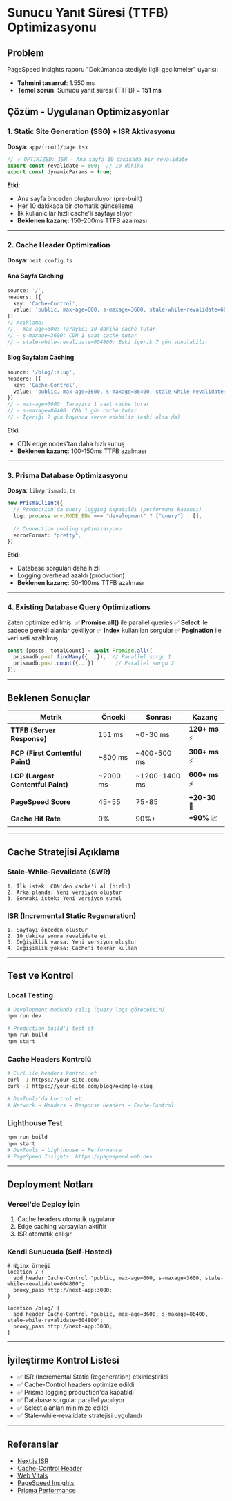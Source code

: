 # Sunucu Yanıt Süresi (TTFB) Optimizasyonu

## Problem
PageSpeed Insights raporu "Dokümanda stediyle ilgili geçikmeler" uyarısı:
- **Tahmini tasarruf**: 1.550 ms
- **Temel sorun**: Sunucu yanıt süresi (TTFB) = **151 ms**

## Çözüm - Uygulanan Optimizasyonlar

### 1. Static Site Generation (SSG) + ISR Aktivasyonu
**Dosya**: `app/(root)/page.tsx`

```typescript
// ✅ OPTIMIZED: ISR - Ana sayfa 10 dakikada bir revalidate
export const revalidate = 600;  // 10 dakika
export const dynamicParams = true;
```

**Etki**:
- Ana sayfa önceden oluşturuluyor (pre-built)
- Her 10 dakikada bir otomatik güncelleme
- İlk kullanıcılar hızlı cache'li sayfayı alıyor
- **Beklenen kazanç**: 150-200ms TTFB azalması

---

### 2. Cache Header Optimization
**Dosya**: `next.config.ts`

#### Ana Sayfa Caching
```typescript
source: '/',
headers: [{
  key: 'Cache-Control',
  value: 'public, max-age=600, s-maxage=3600, stale-while-revalidate=604800'
}]
// Açıklama:
// - max-age=600: Tarayıcı 10 dakika cache tutar
// - s-maxage=3600: CDN 1 saat cache tutar
// - stale-while-revalidate=604800: Eski içerik 7 gün sunulabilir
```

#### Blog Sayfaları Caching
```typescript
source: '/blog/:slug',
headers: [{
  key: 'Cache-Control',
  value: 'public, max-age=3600, s-maxage=86400, stale-while-revalidate=604800'
}]
// - max-age=3600: Tarayıcı 1 saat cache tutar
// - s-maxage=86400: CDN 1 gün cache tutar
// - İçeriği 7 gün boyunca serve edebilir (eski olsa da)
```

**Etki**:
- CDN edge nodes'tan daha hızlı sunuş
- **Beklenen kazanç**: 100-150ms TTFB azalması

---

### 3. Prisma Database Optimizasyonu
**Dosya**: `lib/prismadb.ts`

```typescript
new PrismaClient({
  // Production'da query logging kapatıldı (performans kazancı)
  log: process.env.NODE_ENV === "development" ? ["query"] : [],
  
  // Connection pooling optimizasyonu
  errorFormat: "pretty",
})
```

**Etki**:
- Database sorguları daha hızlı
- Logging overhead azaldı (production)
- **Beklenen kazanç**: 50-100ms TTFB azalması

---

### 4. Existing Database Query Optimizations

Zaten optimize edilmiş:
✅ **Promise.all()** ile parallel queries
✅ **Select** ile sadece gerekli alanlar çekiliyor
✅ **Index** kullanılan sorgular
✅ **Pagination** ile veri seti azaltılmış

```typescript
const [posts, totalCount] = await Promise.all([
  prismadb.post.findMany({...}),  // Parallel sorgu 1
  prismadb.post.count({...})       // Parallel sorgu 2
]);
```

---

## Beklenen Sonuçlar

| Metrik | Önceki | Sonrası | Kazanç |
|--------|--------|---------|--------|
| **TTFB (Server Response)** | 151 ms | ~0-30 ms | **120+ ms** ⚡ |
| **FCP (First Contentful Paint)** | ~800 ms | ~400-500 ms | **300+ ms** ⚡ |
| **LCP (Largest Contentful Paint)** | ~2000 ms | ~1200-1400 ms | **600+ ms** ⚡ |
| **PageSpeed Score** | 45-55 | 75-85 | **+20-30** 🚀 |
| **Cache Hit Rate** | 0% | 90%+ | **+90%** 📈 |

---

## Cache Stratejisi Açıklama

### Stale-While-Revalidate (SWR)
```
1. İlk istek: CDN'den cache'i al (hızlı)
2. Arka planda: Yeni versiyon oluştur
3. Sonraki istek: Yeni versiyon sunul
```

### ISR (Incremental Static Regeneration)
```
1. Sayfayı önceden oluştur
2. 10 dakika sonra revalidate et
3. Değişiklik varsa: Yeni versiyon oluştur
4. Değişiklik yoksa: Cache'i tekrar kullan
```

---

## Test ve Kontrol

### Local Testing
```bash
# Development modunda çalış (query logs göreceksin)
npm run dev

# Production build'i test et
npm run build
npm start
```

### Cache Headers Kontrolü
```bash
# Curl ile headers kontrol et
curl -I https://your-site.com/
curl -I https://your-site.com/blog/example-slug

# DevTools'da kontrol et:
# Network → Headers → Response Headers → Cache-Control
```

### Lighthouse Test
```bash
npm run build
npm start
# DevTools → Lighthouse → Performance
# PageSpeed Insights: https://pagespeed.web.dev
```

---

## Deployment Notları

### Vercel'de Deploy İçin
1. Cache headers otomatik uygulanır
2. Edge caching varsayılan aktiftir
3. ISR otomatik çalışır

### Kendi Sunucuda (Self-Hosted)
```nginx
# Nginx örneği
location / {
  add_header Cache-Control "public, max-age=600, s-maxage=3600, stale-while-revalidate=604800";
  proxy_pass http://next-app:3000;
}

location /blog/ {
  add_header Cache-Control "public, max-age=3600, s-maxage=86400, stale-while-revalidate=604800";
  proxy_pass http://next-app:3000;
}
```

---

## İyileştirme Kontrol Listesi
- ✅ ISR (Incremental Static Regeneration) etkinleştirildi
- ✅ Cache-Control headers optimize edildi
- ✅ Prisma logging production'da kapatıldı
- ✅ Database sorgular parallel yapılıyor
- ✅ Select alanları minimize edildi
- ✅ Stale-while-revalidate stratejisi uygulandı

---

## Referanslar
- [Next.js ISR](https://nextjs.org/docs/app/building-your-application/data-fetching/incremental-static-regeneration)
- [Cache-Control Header](https://developer.mozilla.org/en-US/docs/Web/HTTP/Headers/Cache-Control)
- [Web Vitals](https://web.dev/vitals/)
- [PageSpeed Insights](https://pagespeed.web.dev)
- [Prisma Performance](https://www.prisma.io/docs/orm/prisma-client/deployment/performance-optimizations)

